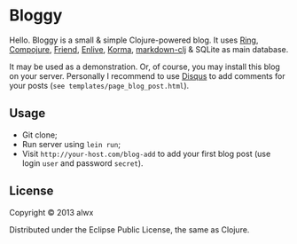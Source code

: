 # Bloggy

Hello. Bloggy is a small & simple Clojure-powered blog. It uses [Ring](https://github.com/ring-clojure/ring), [Compojure](https://github.com/weavejester/compojure), [Friend](https://github.com/cemerick/friend), [Enlive](https://github.com/cgrand/enlive), [Korma](http://sqlkorma.com/), [markdown-clj](https://github.com/yogthos/markdown-clj) & SQLite as main database.

It may be used as a demonstration. Or, of course, you may install this blog on your server.
Personally I recommend to use [Disqus](http://disqus.com) to add comments for your posts (`see templates/page_blog_post.html`).

## Usage

* Git clone;
* Run server using `lein run`;
* Visit `http://your-host.com/blog-add` to add your first blog post (use login `user` and password `secret`).

## License

Copyright © 2013 alwx

Distributed under the Eclipse Public License, the same as Clojure.
